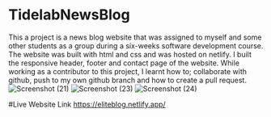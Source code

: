 # TidelabNewsBlog
This a project is a news blog website that was assigned to myself and some other students as a group during a six-weeks software development course.
The website was built with html and css and was hosted on netlify.
I built the responsive header, footer and contact page of the website.
While working as a contributor to this project, I learnt how to; collaborate with github, push to my own github branch and how to create a pull request.![Screenshot (21)](https://user-images.githubusercontent.com/67491400/162691300-c8237e26-97f0-4e3f-b669-edac6581b3a1.png)
![Screenshot (23)](https://user-images.githubusercontent.com/67491400/162691311-50bed413-7af7-4935-ba7f-e9c179b40db1.png)
![Screenshot (24)](https://user-images.githubusercontent.com/67491400/162691705-400eba52-b0b3-44f5-bba2-fd8f879bab7b.png)

#Live Website Link
https://eliteblog.netlify.app/
